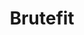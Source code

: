---
layout: single
categories: Software
title:  "Brutefit"
order: 2
excerpt: Tool for finding the 'best' multivariate linear model.
header:
  teaser: assets/images/sw-brutefit-teaser.png
---